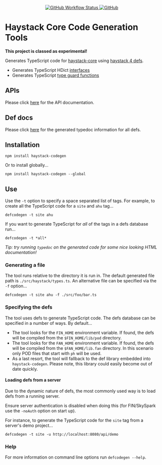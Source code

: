 <p align="center">
  <a href="https://github.com/j2inn/haystack-react/actions/workflows/master-push-pull-request.yaml">
    <img alt="GitHub Workflow Status" src="https://img.shields.io/github/actions/workflow/status/j2inn/haystack-react/master-push-pull-request.yaml" />
  </a>

  <a href="https://github.com/j2inn/haystack-codegen/blob/master/LICENSE">
    <img alt="GitHub" src="https://img.shields.io/github/license/j2inn/haystack-codegen" />
	</a>
</p>

# Haystack Core Code Generation Tools

**This project is classed as experimental!**

Generates TypeScript code for [haystack-core](https://github.com/j2inn/haystack-codegen) using [haystack 4 defs](https://project-haystack.dev/doc/docHaystack/Defs).

* Generates TypeScript HDict [interfaces](https://www.typescriptlang.org/docs/handbook/2/objects.html)
* Generates TypeScript [type guard functions](https://www.typescriptlang.org/docs/handbook/2/types-from-types.html)

## APIs

Please click [here](https://tu1lu98z65.execute-api.us-east-1.amazonaws.com/default/j2docs/j2inn/haystack-codegen/index.html) for the API documentation.

## Def docs

Please click [here](https://tu1lu98z65.execute-api.us-east-1.amazonaws.com/default/j2docs/j2inn/haystack-codegen/modules/haystack_types.html) for the generated typedoc information for all defs.

## Installation

```
npm install haystack-codegen
```

Or to install globally...

```
npm install haystack-codegen --global
```

## Use

Use the `-t` option to specify a space separated list of tags. For example, to create all the TypeScript code for a `site` and `ahu` tag...

```
defcodegen -t site ahu
```

If you want to generate TypeScript for *all* of the tags in a defs database run...

```
defcodegen -t *all*
```

*Tip: try running `typedoc` on the generated code for some nice looking HTML documentation!*

### Generating a file

The tool runs relative to the directory it is run in. The default generated file path is `./src/haystack/types.ts`. An alternative file can be specified via the `-f` option...

```
defcodegen -t site ahu -f ./src/foo/bar.ts
```

### Specifying the defs

The tool uses defs to generate TypeScript code. The defs database can be specified in a number of ways. By default...

* The tool looks for the `FIN_HOME` environment variable. If found, the defs will be compiled from the `$FIN_HOME/lib/pod` directory.
* The tool looks for the `FAN_HOME` environment variable. If found, the defs will be compiled from the `$FAN_HOME/lib.fan` directory. In this scenario only POD files that start with `ph` will be used.
* As a last resort, the tool will fallback to the def library embedded into `haystack-codegen`. Please note, this library could easily become out of date quickly.

#### Loading defs from a server

Due to the dynamic nature of defs, the most commonly used way is to load defs from a running server.

Ensure server authentication is disabled when doing this (for FIN/SkySpark use the `-noAuth` option on start up).

For instance, to generate the TypeScript code for the `site` tag from a server's demo project... 

```
defcodegen -t site -u http://localhost:8080/api/demo
```

### Help

For more information on command line options run `defcodegen --help`.